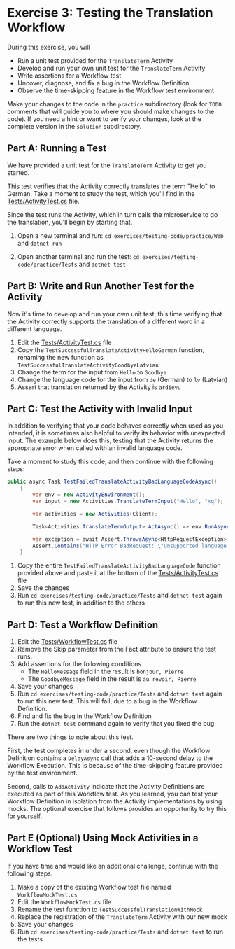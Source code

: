 # Exercise 3: Testing the Translation Workflow

During this exercise, you will

- Run a unit test provided for the `TranslateTerm` Activity
- Develop and run your own unit test for the `TranslateTerm` Activity
- Write assertions for a Workflow test
- Uncover, diagnose, and fix a bug in the Workflow Definition
- Observe the time-skipping feature in the Workflow test environment

Make your changes to the code in the `practice` subdirectory (look for `TODO` comments that will guide you to where you should make changes to the code). If you need a hint or want to verify your changes, look at the complete version in the `solution` subdirectory.

## Part A: Running a Test

We have provided a unit test for the `TranslateTerm` Activity to get you started. 

This test verifies that the Activity correctly translates the term "Hello" to German. Take a moment to study the test, which you'll find in the [Tests/ActivityTest.cs](./practice/Tests/ActivityTest.cs) file. 

Since the test runs the Activity, which in turn calls the microservice to do the translation, you'll begin by starting that.

1. Open a new terminal and run: 
`cd exercises/testing-code/practice/Web` and `dotnet run`

2. Open another terminal and run the test: 
`cd exercises/testing-code/practice/Tests`
and 
`dotnet test`


## Part B: Write and Run Another Test for the Activity

Now it's time to develop and run your own unit test, this time verifying that the Activity correctly supports the translation of a different word in a different language.

1. Edit the [Tests/ActivityTest.cs](./practice/Tests/ActivityTest.cs) file
2. Copy the `TestSuccessfulTranslateActivityHelloGerman` function, renaming the new function as `TestSuccessfulTranslateActivityGoodbyeLatvian`
3. Change the term for the input from `Hello` to `Goodbye`
4. Change the language code for the input from `de` (German) to `lv` (Latvian)
5. Assert that translation returned by the Activity is `ardievu`

## Part C: Test the Activity with Invalid Input

In addition to verifying that your code behaves correctly when used as you intended, it is sometimes also helpful to verify its behavior with unexpected input. The example below does this, testing that the Activity returns the appropriate error when called with an invalid language code.

Take a moment to study this code, and then continue with the following steps:

```csharp
public async Task TestFailedTranslateActivityBadLanguageCodeAsync()
    {
        var env = new ActivityEnvironment();
        var input = new Activities.TranslateTermInput("Hello", "xq");

        var activities = new Activities(Client);

        Task<Activities.TranslateTermOutput> ActAsync() => env.RunAsync(() => activities.TranslateTermAsync(input));

        var exception = await Assert.ThrowsAsync<HttpRequestException>(ActAsync);
        Assert.Contains("HTTP Error BadRequest: \"Unsupported language code: xq\"", exception.Message);
    }
```

1. Copy the entire `TestFailedTranslateActivityBadLanguageCode` function provided above and paste it at the bottom of the [Tests/ActivityTest.cs](./practice/Tests/ActivityTest.cs) file
2. Save the changes
3. Run `cd exercises/testing-code/practice/Tests`
and `dotnet test` again to run this new test, in addition to the others

## Part D: Test a Workflow Definition

1. Edit the [Tests/WorkflowTest.cs](./practice/Tests/WorkflowTest.cs) file
2. Remove the Skip parameter from the Fact attribute to ensure the test runs.
3. Add assertions for the following conditions
   - The `HelloMessage` field in the result is `bonjour, Pierre`
   - The `GoodbyeMessage` field in the result is `au revoir, Pierre`
4. Save your changes
5. Run `cd exercises/testing-code/practice/Tests`
and `dotnet test` again to run this new test. This will fail, due to a bug in the Workflow Definition.
6. Find and fix the bug in the Workflow Definition
7. Run the `dotnet test` command again to verify that you fixed the bug

There are two things to note about this test.

First, the test completes in under a second, even though the Workflow Definition contains a `DelayAsync` call that adds a 10-second delay to the Workflow Execution. This is because of the time-skipping feature provided by the test environment.

Second, calls to `AddActivity` indicate that the Activity Definitions are executed as part of this Workflow test. As you learned, you can test your Workflow Definition in isolation from the Activity implementations by using mocks. The optional exercise that follows provides an opportunity to try this for yourself.

## Part E (Optional) Using Mock Activities in a Workflow Test

If you have time and would like an additional challenge, continue with the following steps.

1. Make a copy of the existing Workflow test file named `WorkflowMockTest.cs`
2. Edit the `WorkflowMockTest.cs` file
3. Rename the test function to `TestSuccessfulTranslationWithMock`
5. Replace the registration of the `TranslateTerm` Activity with our new mock
6. Save your changes
7. Run `cd exercises/testing-code/practice/Tests` and `dotnet test` to run the tests
